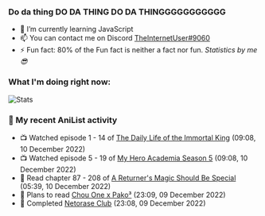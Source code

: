 ### Do da thing DO DA THING DO DA THINGGGGGGGGGGG

<!-- **TheInternetUser0/TheInternetUser0** is a ✨ _special_ ✨ repository because its `README.md` (this file) appears on your GitHub profile. -->


- 🌱 I’m currently learning JavaScript
- 📫 You can contact me on Discord [TheInternetUser#9060](https://discord.com/users/534117072796385300)
- ⚡ Fun fact: 80% of the Fun fact is neither a fact nor fun. _Statistics by me 😎_

### What I'm doing right now:
![Stats](https://discord.c99.nl/widget/theme-3/534117072796385300.png)

### 🌸 My recent AniList activity

<!-- ANILIST_ACTIVITY:start -->

-   📺 Watched episode 1 - 14 of [The Daily Life of the Immortal King](https://anilist.co/anime/114121) (09:08, 10 December 2022)
-   📺 Watched episode 5 - 19 of [My Hero Academia Season 5](https://anilist.co/anime/117193) (09:08, 10 December 2022)
-   📖 Read chapter 87 - 208 of [A Returner's Magic Should Be Special](https://anilist.co/manga/105393) (05:39, 10 December 2022)
-   📖 Plans to read [Chou One x Pako³](https://anilist.co/manga/120738) (23:09, 09 December 2022)
-   📖 Completed [Netorase Club](https://anilist.co/manga/153961) (23:08, 09 December 2022)

<!-- ANILIST_ACTIVITY:end -->
